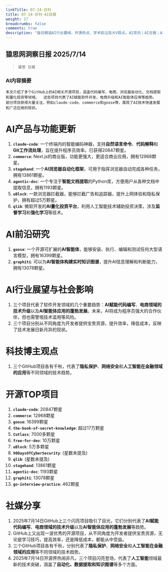 ```yaml
---
linkTitle: 07-14-日刊
title: 07-14-日刊-AI日报
weight: 17
breadcrumbs: false
comments: true
description: "每日精选AI行业要闻、开源热点、学术前沿及大V观点。AI资讯；AI日报；AI知识库；AI教程；AI资讯日报；AI工具；AI Daily News 。本文介绍了多个GitHub上的AI相关开源项目，涵盖代码编写、电商、浏览器自动化、文档提取和量化投资等领域。  这些项目代表了AI赋能软件开发、电商升级和AI智"
---
```


## 猿思网洞察日报 2025/7/14

>  `猿思 日报` 



### **AI内容摘要**

```
本文介绍了多个GitHub上的AI相关开源项目，涵盖代码编写、电商、浏览器自动化、文档提取和量化投资等领域。  这些项目代表了AI赋能软件开发、电商升级和AI智能体应用等趋势。  部分项目获得大量关注，例如claude-code、commerce和goose等，展现了AI技术快速发展和广泛应用的现状。
```



# **AI产品与功能更新**

1. **`claude-code`**: 一个终端内的智能编码神器，支持**自然语言命令**、**代码解释**和**Git工作流处理**，旨在提升程序员效率。已获得20847颗星。
2. **`commerce`**: Next.js的商业版，功能更强大，更适合商业应用，拥有12968颗星。
3. **`stagehand`**: 一个**AI浏览器自动化框架**，可用于指挥浏览器自动完成各种任务，拥有13861颗星。
4. **`agentic-doc`**: 一个专注于**智能文档提取**的Python库，方便用户从各种文档中提取信息，拥有1193颗星。
5. **`uBlock`**: 一款浏览器拦截器，能够拦截广告和追踪器，提升上网体验和隐私保护，拥有超过5万颗星。
6. **`qlib`**: 微软开发的**AI量化投资平台**，利用人工智能技术辅助投资决策，涉及**监督学习**和**强化学习**等技术。


# **AI前沿研究**

1. **`goose`**: 一个开源可扩展的**AI智能体**，能够安装、执行、编辑和测试任何大型语言模型，拥有16399颗星。
2. **`graphiti`**: 可以为**AI智能体构建实时知识图谱**，提升AI信息理解和判断能力，拥有13078颗星。


# **AI行业展望与社会影响**

1. 三个项目代表了软件开发领域的几个重要趋势：**AI赋能代码编写**、**电商领域的技术升级**以及**AI智能体应用的蓬勃发展**。未来，AI将成为程序员强大的合作伙伴，但也需警惕技术滥用等风险。
2.  三个项目分别从不同角度为开发者提供宝贵资源，提升效率，降低成本，反映了技术发展日新月异的现状。


# **科技博主观点**

1.  三个GitHub项目各有千秋，代表了**隐私保护**、**网络安全**和**人工智能在金融领域的应用**等不同领域的技术趋势。


# **开源TOP项目**

1. **`claude-code`**: 20847颗星
2. **`commerce`**: 12968颗星
3. **`goose`**: 16399颗星
4. **`the-book-of-secret-knowledge`**: 超过17万颗星
5. **`Cutlass`**: 7000多颗星
6. **`free-for-dev`**: 10万颗星
7. **`uBlock`**: 5万多颗星
8. **`90DaysOfCyberSecurity`**:  (星数未提及)
9. **`qlib`**: (星数未提及)
10. **`stagehand`**: 13861颗星
11. **`agentic-doc`**: 1193颗星
12. **`graphiti`**: 13078颗星
13. **`go-interview-practice`**: 462颗星


# **社媒分享**

1. 2025年7月14日GitHub上三个闪亮项目吸引了目光，它们分别代表了**AI赋能代码编写**、**电商领域的技术升级**以及**AI智能体应用的蓬勃发展**等趋势。
2. GitHub上又出现一波优秀的开源项目，从不同角度为开发者提供宝贵资源，无论是学习技巧，提高效率，还是降低成本，都能从中受益。
3. 三个GitHub项目各有千秋，分别代表了**隐私保护**、**网络安全**和**人工智能在金融领域的应用**等不同领域的技术趋势。
4. 2025年7月14日开源界热闹非凡，三个项目闪亮登场，代表了**人工智能**领域最新的技术突破，涵盖了**自动化、数据提取和知识图谱**等多个方面。